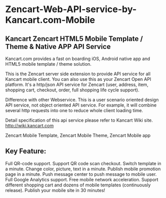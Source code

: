 Zencart-Web-API-service-by-Kancart.com-Mobile
=========================================

Kancart Zencart HTML5 Mobile Template / Theme & Native APP API Service
--------------

Kancart.com provides a fast on boarding iOS, Android native app and HTML5 mobile template / theme solution.

This is the Zencart server side extension to provide API service for all Kancart mobile client. You can also use this as your Zencart Open API platform. It's a http/json API service for Zencart (user, address, item, shopping cart, checkout, order, full shopping life cycle support).

Difference with other Webservice. This is a user scenario oriented design API service, not object oriented API service. For example, it will combine several http requests into one to reduce whole client loading time.

Detail specification of this api service please refer to Kancart Wiki site. http://wiki.kancart.com

Zencart Mobile Template, Zencart Mobile Theme, Zencart Mobile app

Key Feature:
--------------
Full QR-code support. Support QR code scan checkout.
Switch template in a minute. Change color, picture, text in a minute.
Publish mobile promotion page in a minute.
Push message center to push message to mobile user.
Full Google Analytics support.
Free mobile network acceleration.
Support different shopping cart and dozens of mobile templates (continuously release).
Publish your mobile site in 30 minutes!


